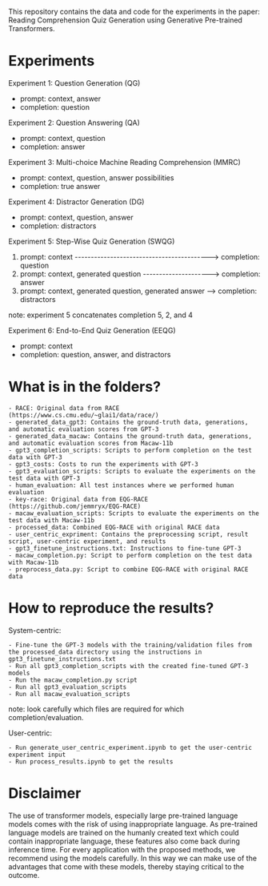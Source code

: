 This repository contains the data and code for the experiments in the paper: Reading Comprehension Quiz Generation using Generative Pre-trained Transformers.

# Experiments

Experiment 1: Question Generation (QG)
- prompt: context, answer                           
- completion: question

Experiment 2: Question Answering (QA)
- prompt: context, question
- completion: answer

Experiment 3: Multi-choice Machine Reading Comprehension (MMRC)
- prompt: context, question, answer possibilities
- completion: true answer

Experiment 4: Distractor Generation (DG)
- prompt: context, question, answer
- completion: distractors

Experiment 5: Step-Wise Quiz Generation (SWQG)
1) prompt: context ------------------------------------------> completion: question    
2) prompt: context, generated question ---------------------> completion: answer      
3) prompt: context, generated question, generated answer --> completion: distractors 

note: experiment 5 concatenates completion 5, 2, and 4

Experiment 6: End-to-End Quiz Generation (EEQG)
- prompt: context
- completion: question, answer, and distractors

# What is in the folders?

    - RACE: Original data from RACE (https://www.cs.cmu.edu/~glai1/data/race/)
    - generated_data_gpt3: Contains the ground-truth data, generations, and automatic evaluation scores from GPT-3
    - generated_data_macaw: Contains the ground-truth data, generations, and automatic evaluation scores from Macaw-11b
    - gpt3_completion_scripts: Scripts to perform completion on the test data with GPT-3
    - gpt3_costs: Costs to run the experiments with GPT-3
    - gpt3_evaluation_scripts: Scripts to evaluate the experiments on the test data with GPT-3
    - human_evaluation: All test instances where we performed human evaluation
    - key-race: Original data from EQG-RACE (https://github.com/jemmryx/EQG-RACE)
    - macaw_evaluation_scripts: Scripts to evaluate the experiments on the test data with Macaw-11b
    - processed_data: Combined EQG-RACE with original RACE data
    - user_centric_expriment: Contains the preprocessing script, result script, user-centric experiment, and results
    - gpt3_finetune_instructions.txt: Instructions to fine-tune GPT-3
    - macaw_completion.py: Script to perform completion on the test data with Macaw-11b
    - preprocess_data.py: Script to combine EQG-RACE with original RACE data


# How to reproduce the results?

System-centric:

    - Fine-tune the GPT-3 models with the training/validation files from the processed_data directory using the instructions in gpt3_finetune_instructions.txt
    - Run all gpt3_completion_scripts with the created fine-tuned GPT-3 models
    - Run the macaw_completion.py script
    - Run all gpt3_evaluation_scripts
    - Run all macaw_evaluation_scripts

note: look carefully which files are required for which completion/evaluation.
    
User-centric:

    - Run generate_user_centric_experiment.ipynb to get the user-centric experiment input
    - Run process_results.ipynb to get the results

# Disclaimer
The use of transformer models, especially large pre-trained language models comes with the risk of using inappropriate language. As pre-trained language models are trained on the humanly created text which could contain inappropriate language, these features also come back during inference time. For every application with the proposed methods, we recommend using the models carefully. In this way we can make use of the advantages that come with these models, thereby staying critical to the outcome.
